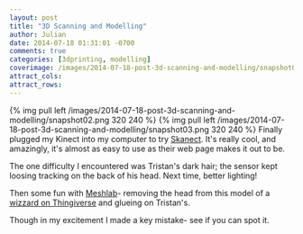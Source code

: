 ```yaml
---
layout: post
title: "3D Scanning and Modelling"
author: Julian
date: 2014-07-18 01:31:01 -0700
comments: true
categories: [3dprinting, modelling]
coverimage: /images/2014-07-18-post-3d-scanning-and-modelling/snapshot03.png
attract_cols:
attract_rows:
---
```

{% img pull left /images/2014-07-18-post-3d-scanning-and-modelling/snapshot02.png 320 240 %}
{% img pull left /images/2014-07-18-post-3d-scanning-and-modelling/snapshot03.png 320 240 %}
Finally plugged my Kinect into my computer to try [Skanect](http://skanect.occipital.com/). It's really cool, and amazingly, it's almost as easy to use as their web page makes it out to be.  

<!-- more -->

The one difficulty I encountered was Tristan's dark hair; the sensor kept loosing tracking on the back of his head. Next time, better lighting!

Then some fun with [Meshlab](http://meshlab.sourceforge.net/)- removing the head from this model of a [wizzard on Thingiverse](http://www.thingiverse.com/thing:7202) and glueing on Tristan's.

Though in my excitement I made a key mistake- see if you can spot it.
